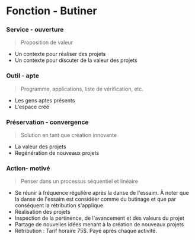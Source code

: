 # Fonction - Butiner
### Service - ouverture
> Proposition de valeur
- Un contexte pour réaliser des projets
- Un contexte pour discuter de la valeur des projets
### Outil - apte
> Programme, applications, liste de vérification, etc.
- Les gens aptes présents
- L'espace créé
### Préservation - convergence
> Solution en tant que création innovante
- La valeur des projets
- Regénération de nouveaux projets
### Action- motivé
> Penser dans un processus séquentiel et linéaire
- Se réunir à fréquence régulière après la danse de l'essaim. À noter que la danse de l'essaim est considéer comme du butinage et que par conséquent la rétribution s'applique.
- Réalisation des projets
- Inspection de la pertinence, de l'avancement et des valeurs du projet
- Partage de nouvelles idées menant à la création de nouveaux projets
- Rétribution : Tarif horaire 75$. Payé après chaque activité.
